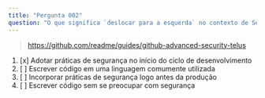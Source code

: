 ```yaml
---
title: "Pergunta 002"
question: "O que significa `deslocar para a esquerda` no contexto de Segurança?"
---
```


> https://github.com/readme/guides/github-advanced-security-telus
1. [x] Adotar práticas de segurança no início do ciclo de desenvolvimento
1. [ ] Escrever código em uma linguagem comumente utilizada
1. [ ] Incorporar práticas de segurança logo antes da produção
1. [ ] Escrever código sem se preocupar com segurança
